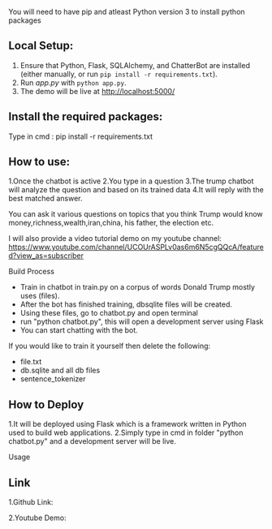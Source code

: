 You will need to have pip and atleast Python version 3 to install python packages

## Local Setup:
 1. Ensure that Python, Flask, SQLAlchemy, and ChatterBot are installed (either manually, or run `pip install -r requirements.txt`).
 2. Run *app.py* with `python app.py`.
 3. The demo will be live at [http://localhost:5000/](http://localhost:5000/)



## Install the required packages:
Type in cmd : pip install -r requirements.txt

## How to use:
1.Once the chatbot is active
2.You type in a question
3.The trump chatbot will analyze the question and based on its trained data
4.It will reply with the best matched answer.

You can ask it various questions on topics that you think Trump would know
money,richness,wealth,iran,china, his father, the election etc.




I will also provide a video tutorial demo on my youtube channel:
https://www.youtube.com/channel/UCOUrASPLv0as6m6N5cgQQcA/featured?view_as=subscriber



Build Process
- Train in chatbot in train.py on a corpus of words Donald Trump mostly uses (files).
- After the bot has finished training, dbsqlite files will be created.
- Using these files, go to chatbot.py and open terminal
- run "python chatbot.py", this will open a development server using Flask
- You can start chatting with the bot.

If you would like to train it yourself then delete the following:
- file.txt
- db.sqlite and all db files
- sentence_tokenizer



## How to Deploy

1.It will be deployed using Flask which is a framework written in Python used to build web applications.
2.Simply type in cmd in folder "python chatbot.py" and a development server will be live.


Usage


## Link
1.Github Link:

2.Youtube Demo:



